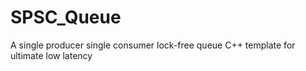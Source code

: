 # SPSC_Queue
A  single producer single consumer lock-free queue C++ template for ultimate low latency

